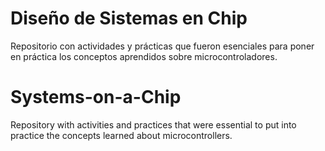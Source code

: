 # Diseño de Sistemas en Chip
Repositorio con actividades y prácticas que fueron esenciales para poner en práctica los conceptos aprendidos sobre microcontroladores.

# Systems-on-a-Chip
Repository with activities and practices that were essential to put into practice the concepts learned about microcontrollers.
